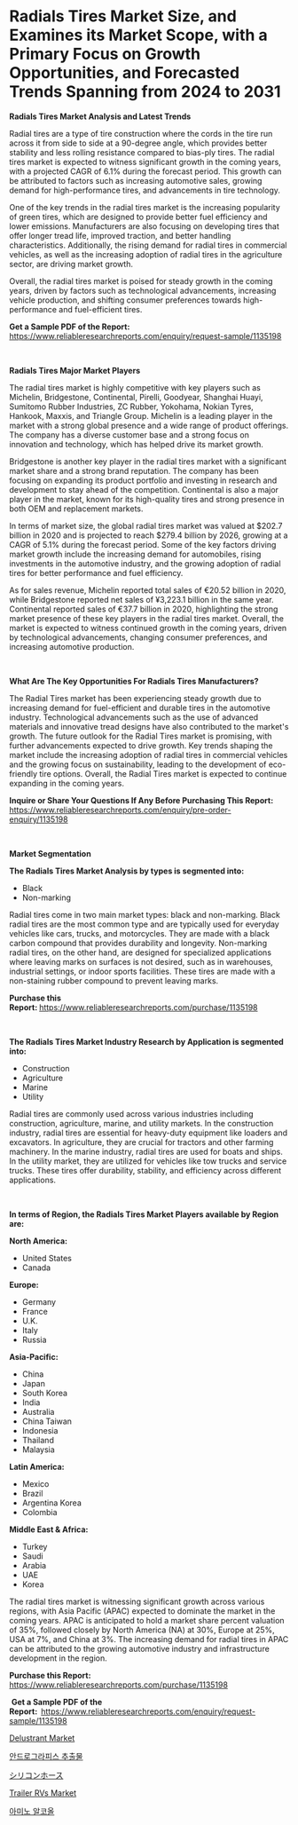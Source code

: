 <p><h1>Radials Tires Market Size, and Examines its Market Scope, with a Primary Focus on Growth Opportunities, and Forecasted Trends Spanning from 2024 to 2031</h1></p><p><strong>Radials Tires Market Analysis and Latest Trends</strong></p>
<p><p>Radial tires are a type of tire construction where the cords in the tire run across it from side to side at a 90-degree angle, which provides better stability and less rolling resistance compared to bias-ply tires. The radial tires market is expected to witness significant growth in the coming years, with a projected CAGR of 6.1% during the forecast period. This growth can be attributed to factors such as increasing automotive sales, growing demand for high-performance tires, and advancements in tire technology.</p><p>One of the key trends in the radial tires market is the increasing popularity of green tires, which are designed to provide better fuel efficiency and lower emissions. Manufacturers are also focusing on developing tires that offer longer tread life, improved traction, and better handling characteristics. Additionally, the rising demand for radial tires in commercial vehicles, as well as the increasing adoption of radial tires in the agriculture sector, are driving market growth.</p><p>Overall, the radial tires market is poised for steady growth in the coming years, driven by factors such as technological advancements, increasing vehicle production, and shifting consumer preferences towards high-performance and fuel-efficient tires.</p></p>
<p><strong>Get a Sample PDF of the Report:&nbsp;</strong> <a href="https://www.reliableresearchreports.com/enquiry/request-sample/1135198">https://www.reliableresearchreports.com/enquiry/request-sample/1135198</a></p>
<p>&nbsp;</p>
<p><strong>Radials Tires Major Market Players</strong></p>
<p><p>The radial tires market is highly competitive with key players such as Michelin, Bridgestone, Continental, Pirelli, Goodyear, Shanghai Huayi, Sumitomo Rubber Industries, ZC Rubber, Yokohama, Nokian Tyres, Hankook, Maxxis, and Triangle Group. Michelin is a leading player in the market with a strong global presence and a wide range of product offerings. The company has a diverse customer base and a strong focus on innovation and technology, which has helped drive its market growth.</p><p>Bridgestone is another key player in the radial tires market with a significant market share and a strong brand reputation. The company has been focusing on expanding its product portfolio and investing in research and development to stay ahead of the competition. Continental is also a major player in the market, known for its high-quality tires and strong presence in both OEM and replacement markets.</p><p>In terms of market size, the global radial tires market was valued at $202.7 billion in 2020 and is projected to reach $279.4 billion by 2026, growing at a CAGR of 5.1% during the forecast period. Some of the key factors driving market growth include the increasing demand for automobiles, rising investments in the automotive industry, and the growing adoption of radial tires for better performance and fuel efficiency.</p><p>As for sales revenue, Michelin reported total sales of €20.52 billion in 2020, while Bridgestone reported net sales of ¥3,223.1 billion in the same year. Continental reported sales of €37.7 billion in 2020, highlighting the strong market presence of these key players in the radial tires market. Overall, the market is expected to witness continued growth in the coming years, driven by technological advancements, changing consumer preferences, and increasing automotive production.</p></p>
<p>&nbsp;</p>
<p><strong>What Are The Key Opportunities For Radials Tires Manufacturers?</strong></p>
<p><p>The Radial Tires market has been experiencing steady growth due to increasing demand for fuel-efficient and durable tires in the automotive industry. Technological advancements such as the use of advanced materials and innovative tread designs have also contributed to the market's growth. The future outlook for the Radial Tires market is promising, with further advancements expected to drive growth. Key trends shaping the market include the increasing adoption of radial tires in commercial vehicles and the growing focus on sustainability, leading to the development of eco-friendly tire options. Overall, the Radial Tires market is expected to continue expanding in the coming years.</p></p>
<p><strong>Inquire or Share Your Questions If Any Before Purchasing This Report:</strong> <a href="https://www.reliableresearchreports.com/enquiry/pre-order-enquiry/1135198">https://www.reliableresearchreports.com/enquiry/pre-order-enquiry/1135198</a></p>
<p>&nbsp;</p>
<p><strong>Market Segmentation</strong></p>
<p><strong>The Radials Tires Market Analysis by types is segmented into:</strong></p>
<p><ul><li>Black</li><li>Non-marking</li></ul></p>
<p><p>Radial tires come in two main market types: black and non-marking. Black radial tires are the most common type and are typically used for everyday vehicles like cars, trucks, and motorcycles. They are made with a black carbon compound that provides durability and longevity. Non-marking radial tires, on the other hand, are designed for specialized applications where leaving marks on surfaces is not desired, such as in warehouses, industrial settings, or indoor sports facilities. These tires are made with a non-staining rubber compound to prevent leaving marks.</p></p>
<p><strong>Purchase this Report:&nbsp;</strong><a href="https://www.reliableresearchreports.com/purchase/1135198">https://www.reliableresearchreports.com/purchase/1135198</a></p>
<p>&nbsp;</p>
<p><strong>The Radials Tires Market Industry Research by Application is segmented into:</strong></p>
<p><ul><li>Construction</li><li>Agriculture</li><li>Marine</li><li>Utility</li></ul></p>
<p><p>Radial tires are commonly used across various industries including construction, agriculture, marine, and utility markets. In the construction industry, radial tires are essential for heavy-duty equipment like loaders and excavators. In agriculture, they are crucial for tractors and other farming machinery. In the marine industry, radial tires are used for boats and ships. In the utility market, they are utilized for vehicles like tow trucks and service trucks. These tires offer durability, stability, and efficiency across different applications.</p></p>
<p>&nbsp;</p>
<p><strong>In terms of Region, the Radials Tires Market Players available by Region are:</strong></p>
<p>
    <p> <strong> North America: </strong>
        <ul>
            <li>United States</li>
            <li>Canada</li>
        </ul>
        </p> 
    <p> <strong> Europe: </strong>
        <ul>
            <li>Germany</li>
            <li>France</li>
            <li>U.K.</li>
            <li>Italy</li>
            <li>Russia</li>
        </ul>
        </p> 
    <p> <strong> Asia-Pacific: </strong>
        <ul>
            <li>China</li>
            <li>Japan</li>
            <li>South Korea</li>
            <li>India</li>
            <li>Australia</li>
            <li>China Taiwan</li>
            <li>Indonesia</li>
            <li>Thailand</li>
            <li>Malaysia</li>
        </ul>
        </p> 
    <p> <strong> Latin America: </strong>
        <ul>
            <li>Mexico</li>
            <li>Brazil</li>
            <li>Argentina Korea</li>
            <li>Colombia</li>
        </ul>
        </p> 
    <p> <strong> Middle East & Africa: </strong>
        <ul>
            <li>Turkey</li>
            <li>Saudi</li>
            <li>Arabia</li>
            <li>UAE</li>
            <li>Korea</li>
        </ul>
    </p>
    </p>
<p><p>The radial tires market is witnessing significant growth across various regions, with Asia Pacific (APAC) expected to dominate the market in the coming years. APAC is anticipated to hold a market share percent valuation of 35%, followed closely by North America (NA) at 30%, Europe at 25%, USA at 7%, and China at 3%. The increasing demand for radial tires in APAC can be attributed to the growing automotive industry and infrastructure development in the region.</p></p>
<p><strong>Purchase this Report: </strong><a href="https://www.reliableresearchreports.com/purchase/1135198">https://www.reliableresearchreports.com/purchase/1135198</a></p>
<p>&nbsp;<strong>Get a Sample PDF of the Report:&nbsp;&nbsp;</strong><a href="https://www.reliableresearchreports.com/enquiry/request-sample/1135198">https://www.reliableresearchreports.com/enquiry/request-sample/1135198</a></p>
<p><strong></strong></p>
<p><p><a href="https://issuu.com/reportprime-2/docs/delustrant-market-size-2030.pptx">Delustrant Market</a></p><p><a href="https://medium.com/@nedkammnacaw/%EC%95%88%EB%93%9C%EB%A1%9C-%EA%B7%B8%EB%9E%98%ED%94%BC%EC%8A%A4-%EC%B6%94%EC%B6%9C%EB%AC%BC-%EC%8B%9C%EC%9E%A5-%EB%8F%99%ED%96%A5-%EB%B0%8F-%EC%8B%9C%EC%9E%A5-%EB%B6%84%EC%84%9D%EC%9D%80-2024-2031%EB%85%84-%EA%B8%B0%EA%B0%84%EC%97%90-%EB%8C%80%ED%95%B4-%EC%98%88%EC%B8%A1%EB%90%A9%EB%8B%88%EB%8B%A4-8e879e58bc81">안드로그라피스 추출물</a></p><p><a href="https://medium.com/@chablisdavislouise32ptpzm2g/%E3%82%B7%E3%83%AA%E3%82%B3%E3%83%B3%E3%83%9B%E3%83%BC%E3%82%B9%E5%B8%82%E5%A0%B4%E3%81%AE%E5%B1%95%E6%9C%9B-%E6%A5%AD%E7%95%8C%E3%81%AE%E6%A6%82%E8%A6%81%E3%81%A8%E4%BA%88%E6%B8%AC-2024%E5%B9%B4%E3%81%8B%E3%82%892031%E5%B9%B4%E3%81%BE%E3%81%A7-4c4de7892688">シリコンホース</a></p><p><a href="https://github.com/ChiragRp1/Market-Research-Report-List-3/blob/main/trailer-rvs-market.md">Trailer RVs Market</a></p><p><a href="https://medium.com/@nedkammnacaw/%EC%95%84%EB%AF%B8%EB%85%B8-%EC%95%8C%EC%BD%94%EC%98%AC-%EC%8B%9C%EC%9E%A5-%EC%8B%9C%EC%9E%A5-cagr-%EC%8B%9C%EC%9E%A5-%ED%8A%B8%EB%A0%8C%EB%93%9C-%EB%B0%8F-%EC%84%B1%EC%9E%A5-%EC%A0%84%EB%9E%B5%EC%97%90-%EB%8C%80%ED%95%9C-%ED%86%B5%EC%B0%B0%EB%A0%A5-75cd73a24f2a">아미노 알코올</a></p></p>